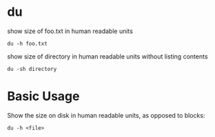 # du

show size of foo.txt in human readable units

    du -h foo.txt


show size of directory in human readable units without listing contents

    du -sh directory



# Basic Usage

Show the size on disk in human readable units, as opposed to blocks:

    du -h <file>


